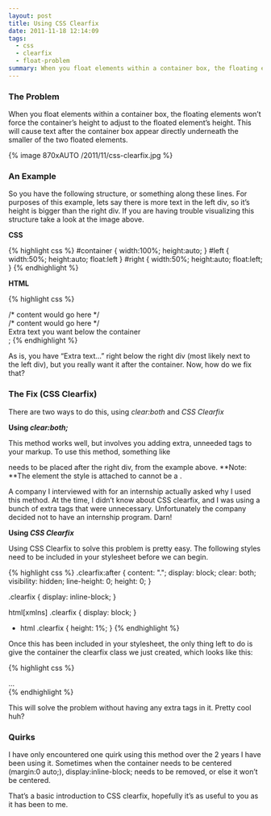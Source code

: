 ```yaml
---
layout: post
title: Using CSS Clearfix
date: 2011-11-18 12:14:09
tags:
  - css
  - clearfix
  - float-problem
summary: When you float elements within a container box, the floating elements won’t force the container’s height to adjust to the floated element’s height. This will cause text after the container box appear directly underneath the smaller of the two floated elements
---
```


### The Problem

When you float elements within a container box, the floating elements won’t force the container’s height to adjust to the floated element’s height. This will cause text after the container box appear directly underneath the smaller of the two floated elements.

{% image 870xAUTO /2011/11/css-clearfix.jpg %}

### An Example

So you have the following structure, or something along these lines. For purposes of this example, lets say there is more text in the left div, so it’s height is bigger than the right div. If you are having trouble visualizing this structure take a look at the image above.

**CSS**

{% highlight css %}
#container {
	width:100%;
	height:auto;
}
#left {
	width:50%;
	height:auto;
	float:left
}
#right {
	width:50%;
	height:auto;
	float:left;
}
{% endhighlight %}

**HTML**

{% highlight css %}
<div id="container">
	<div id="left">/* content would go here */</div>
	<div id="right">/* content would go here */</div>
</div>

<div>Extra text you want below the container</div>;
{% endhighlight %}

As is, you have “Extra text…” right below the right div (most likely next to the left div), but you really want it after the container. Now, how do we fix that?

### The Fix (CSS Clearfix)

There are two ways to do this, using _clear:both_ and _CSS Clearfix_

**Using _clear:both;_**

This method works well, but involves you adding extra, unneeded tags to your markup. To use this method, something like

needs to be placed after the right div, from the example above. **Note: **The element the style is attached to cannot be a .

A company I interviewed with for an internship actually asked why I used this method. At the time, I didn’t know about CSS clearfix, and I was using a bunch of extra tags that were unnecessary. Unfortunately the company decided not to have an internship program. Darn!

**Using _CSS Clearfix_**

Using CSS Clearfix to solve this problem is pretty easy. The following styles need to be included in your stylesheet before we can begin.

{% highlight css %}
.clearfix:after {
	content: ".";
	display: block;
	clear: both;
	visibility: hidden;
	line-height: 0;
	height: 0;
}

.clearfix {
	display: inline-block;
}

html[xmlns] .clearfix {
	display: block;
}

* html .clearfix {
	height: 1%;
}
{% endhighlight %}

Once this has been included in your stylesheet, the only thing left to do is give the container the clearfix class we just created, which looks like this:

{% highlight css %}
<div id="container" class="clearfix">...</div>
{% endhighlight %}

This will solve the problem without having any extra tags in it. Pretty cool huh?

### Quirks

I have only encountered one quirk using this method over the 2 years I have been using it. Sometimes when the container needs to be centered (margin:0 auto;), display:inline-block; needs to be removed, or else it won’t be centered.

That’s a basic introduction to CSS clearfix, hopefully it’s as useful to you as it has been to me.